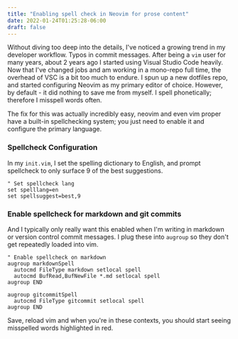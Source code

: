 ```yaml
---
title: "Enabling spell check in Neovim for prose content"
date: 2022-01-24T01:25:28-06:00
draft: false
---
```


Without diving too deep into the details, I've noticed a growing trend in my developer workflow. Typos in commit messages. After being a `vim` user for many years, about 2 years ago I started using Visual Studio Code heavily. Now that I've changed jobs and am working in a mono-repo full time, the overhead of VSC is a bit too much to endure. I spun up a new dotfiles repo, and started configuring Neovim as my primary editor of choice. However, by default - it did nothing to save me from myself. I spell phonetically; therefore I misspell words often.

The fix for this was actually incredibly easy, neovim and even vim proper have a built-in spellchecking system; you just need to enable it and configure the primary language.


### Spellcheck Configuration

In my `init.vim`, I set the spelling dictionary to English, and prompt spellcheck to only surface 9 of the best suggestions.

```
" Set spellcheck lang
set spelllang=en
set spellsuggest=best,9

```

### Enable spellcheck for markdown and git commits

And I typically only really want this enabled when I'm writing in markdown or version control commit messages. I plug these into `augroup` so they don't get repeatedly loaded into vim.

```
" Enable spellcheck on markdown
augroup markdownSpell
  autocmd FileType markdown setlocal spell
  autocmd BufRead,BufNewFile *.md setlocal spell
augroup END

augroup gitcommitSpell
  autocmd FileType gitcommit setlocal spell
augroup END
```

Save, reload vim and when you're in these contexts, you should start seeing misspelled words highlighted in red.


